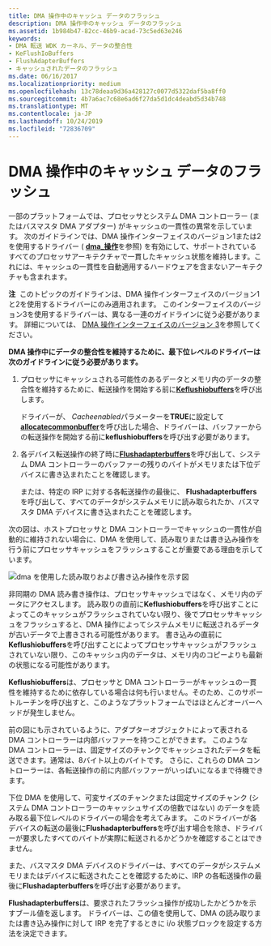 ```yaml
---
title: DMA 操作中のキャッシュ データのフラッシュ
description: DMA 操作中のキャッシュ データのフラッシュ
ms.assetid: 1b984b47-82cc-46b9-acad-73c5ed63e246
keywords:
- DMA 転送 WDK カーネル、データの整合性
- KeFlushIoBuffers
- FlushAdapterBuffers
- キャッシュされたデータのフラッシュ
ms.date: 06/16/2017
ms.localizationpriority: medium
ms.openlocfilehash: 13c78deaa9d36a428127c0077d5322daf5ba8ff0
ms.sourcegitcommit: 4b7a6ac7c68e6ad6f27da5d1dc4deabd5d34b748
ms.translationtype: MT
ms.contentlocale: ja-JP
ms.lasthandoff: 10/24/2019
ms.locfileid: "72836709"
---
```

# <a name="flushing-cached-data-during-dma-operations"></a>DMA 操作中のキャッシュ データのフラッシュ





一部のプラットフォームでは、プロセッサとシステム DMA コントローラー (またはバスマスタ DMA アダプター) がキャッシュの一貫性の異常を示しています。 次のガイドラインでは、DMA 操作インターフェイスのバージョン1または2を使用するドライバー ( [**dma\_操作**](https://docs.microsoft.com/windows-hardware/drivers/ddi/wdm/ns-wdm-_dma_operations)を参照) を有効にして、サポートされているすべてのプロセッサアーキテクチャで一貫したキャッシュ状態を維持します。これには、キャッシュの一貫性を自動適用するハードウェアを含まないアーキテクチャも含まれます。

**注**  このトピックのガイドラインは、DMA 操作インターフェイスのバージョン1と2を使用するドライバーにのみ適用されます。 このインターフェイスのバージョン3を使用するドライバーは、異なる一連のガイドラインに従う必要があります。 詳細については、 [DMA 操作インターフェイスのバージョン 3](version-3-of-the-dma-operations-interface.md)を参照してください。

 

**DMA 操作中にデータの整合性を維持するために、最下位レベルのドライバーは次のガイドラインに従う必要があります。**

1.  プロセッサにキャッシュされる可能性のあるデータとメモリ内のデータの整合性を維持するために、転送操作を開始する前に[**Keflushiobuffers**](https://docs.microsoft.com/windows-hardware/drivers/ddi/wdm/nf-wdm-keflushiobuffers)を呼び出します。

    ドライバーが、 *Cacheenabled*パラメーターを**TRUE**に設定して[**allocatecommonbuffer**](https://docs.microsoft.com/windows-hardware/drivers/ddi/wdm/nc-wdm-pallocate_common_buffer)を呼び出した場合、ドライバーは、バッファーからの転送操作を開始する前に**keflushiobuffers**を呼び出す必要があります。

2.  各デバイス転送操作の終了時に[**Flushadapterbuffers**](https://docs.microsoft.com/windows-hardware/drivers/ddi/wdm/nc-wdm-pflush_adapter_buffers)を呼び出して、システム DMA コントローラーのバッファーの残りのバイトがメモリまたは下位デバイスに書き込まれたことを確認します。

    または、特定の IRP に対する各転送操作の最後に、 **Flushadapterbuffers**を呼び出して、すべてのデータがシステムメモリに読み取られたか、バスマスタ DMA デバイスに書き込まれたことを確認します。

次の図は、ホストプロセッサと DMA コントローラーでキャッシュの一貫性が自動的に維持されない場合に、DMA を使用して、読み取りまたは書き込み操作を行う前にプロセッサキャッシュをフラッシュすることが重要である理由を示しています。

![dma を使用した読み取りおよび書き込み操作を示す図](images/16cchdma.png)

非同期の DMA 読み書き操作は、プロセッサキャッシュではなく、メモリ内のデータにアクセスします。 読み取りの直前に**Keflushiobuffers**を呼び出すことによってこのキャッシュがフラッシュされていない限り、後でプロセッサキャッシュをフラッシュすると、DMA 操作によってシステムメモリに転送されるデータが古いデータで上書きされる可能性があります。 書き込みの直前に**Keflushiobuffers**を呼び出すことによってプロセッサキャッシュがフラッシュされていない限り、このキャッシュ内のデータは、メモリ内のコピーよりも最新の状態になる可能性があります。

**Keflushiobuffers**は、プロセッサと DMA コントローラーがキャッシュの一貫性を維持するために依存している場合は何も行いません。そのため、このサポートルーチンを呼び出すと、このようなプラットフォームではほとんどオーバーヘッドが発生しません。

前の図にも示されているように、アダプターオブジェクトによって表される DMA コントローラーは内部バッファーを持つことができます。 このような DMA コントローラーは、固定サイズのチャンクでキャッシュされたデータを転送できます。通常は、8バイト以上のバイトです。 さらに、これらの DMA コントローラーは、各転送操作の前に内部バッファーがいっぱいになるまで待機できます。

下位 DMA を使用して、可変サイズのチャンクまたは固定サイズのチャンク (システム DMA コントローラーのキャッシュサイズの倍数ではない) のデータを読み取る最下位レベルのドライバーの場合を考えてみます。 このドライバーが各デバイスの転送の最後に**Flushadapterbuffers**を呼び出す場合を除き、ドライバーが要求したすべてのバイトが実際に転送されるかどうかを確認することはできません。

また、バスマスタ DMA デバイスのドライバーは、すべてのデータがシステムメモリまたはデバイスに転送されたことを確認するために、IRP の各転送操作の最後に**Flushadapterbuffers**を呼び出す必要があります。

**Flushadapterbuffers**は、要求されたフラッシュ操作が成功したかどうかを示すブール値を返します。 ドライバーは、この値を使用して、DMA の読み取りまたは書き込み操作に対して IRP を完了するときに i/o 状態ブロックを設定する方法を決定できます。

 

 




